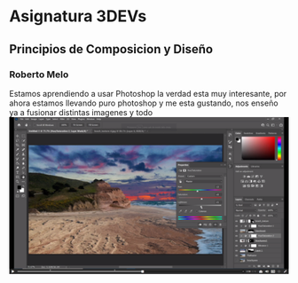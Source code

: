 # Asignatura 3DEVs
## Principios de Composicion y Diseño 
### Roberto Melo
Estamos aprendiendo a usar Photoshop la verdad esta muy interesante, por ahora estamos llevando puro photoshop y me esta gustando, nos enseño ya a fusionar distintas imagenes y todo
![Mi foto](../assets/photoshop.png)
